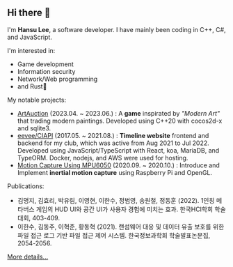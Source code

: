 ## Hi there 🦦

I'm **Hansu Lee**, a software developer. I have mainly been coding in C++, C#, and JavaScript.

I'm interested in:
- Game development
- Information security
- Network/Web programming
- and Rust🦀

My notable projects:
- [ArtAuction](https://droplet92.itch.io/art-auction) (2023.04. ~ 2023.06.) : A **game** inspirated by *"Modern Art"* that trading modern paintings. Developed using C++20 with cocos2d-x and sqlite3.
- [eevee/CIAPI](https://github.com/CartoonIsArt) (2017.05. ~ 2021.08.) : **Timeline website** frontend and backend for my club, which was active from Aug 2021 to Jul 2022. Developed using JavaScript/TypeScript with React, koa, MariaDB, and TypeORM. Docker, nodejs, and AWS were used for hosting.
- [Motion Capture Using MPU6050](https://github.com/droplet92/mpu6050_mocap) (2020.09. ~ 2020.10.) : Introduce and Implement **inertial motion capture** using Raspberry Pi and OpenGL.

Publications:
- 김명지, 김효리, 박유림, 이영현, 이한수, 정범영, 송원철, 정동훈 (2022). 1인칭 메타버스 게임의 HUD UI와 공간 UI가 사용자 경험에 미치는 효과. 한국HCI학회 학술대회, 403-409.
- 이한수, 김동주, 이혁준, 황동혁 (2021). 랜섬웨어 대응 및 데이터 유출 보호를 위한 파일 접근 로그 기반 파일 접근 제어 시스템. 한국정보과학회 학술발표논문집, 2054-2056.

[More details...](https://droplet92.github.io)
